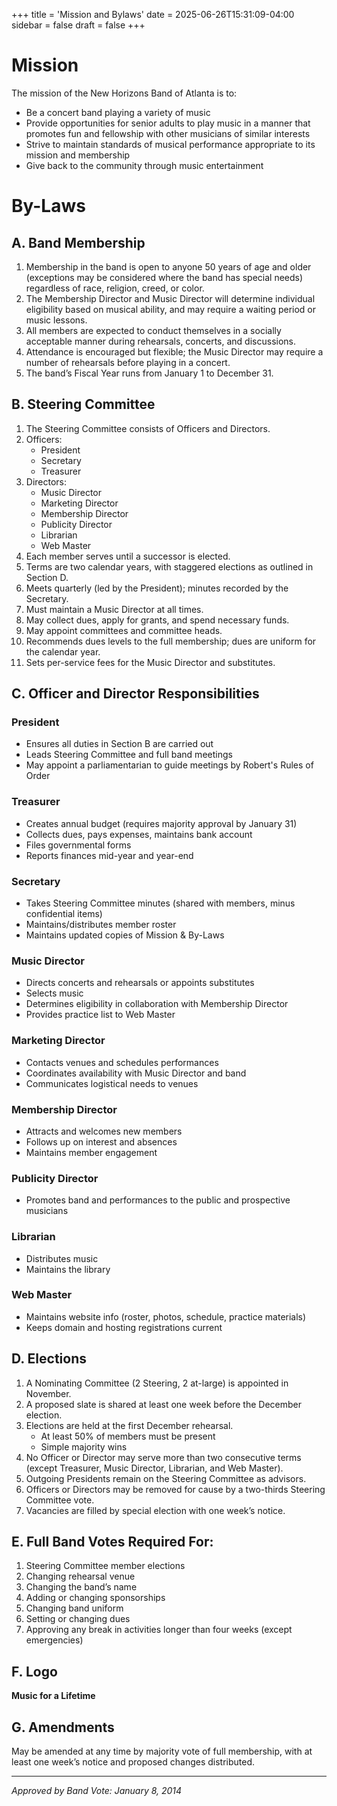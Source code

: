 +++
title = 'Mission and Bylaws'
date = 2025-06-26T15:31:09-04:00
sidebar = false
draft = false
+++


# Mission

The mission of the New Horizons Band of Atlanta is to:

- Be a concert band playing a variety of music  
- Provide opportunities for senior adults to play music in a manner that promotes fun and fellowship with other musicians of similar interests  
- Strive to maintain standards of musical performance appropriate to its mission and membership  
- Give back to the community through music entertainment

# By-Laws

## A. Band Membership

1. Membership in the band is open to anyone 50 years of age and older (exceptions may be considered where the band has special needs) regardless of race, religion, creed, or color.  
2. The Membership Director and Music Director will determine individual eligibility based on musical ability, and may require a waiting period or music lessons.  
3. All members are expected to conduct themselves in a socially acceptable manner during rehearsals, concerts, and discussions.  
4. Attendance is encouraged but flexible; the Music Director may require a number of rehearsals before playing in a concert.  
5. The band’s Fiscal Year runs from January 1 to December 31.

## B. Steering Committee

1. The Steering Committee consists of Officers and Directors.  
2. Officers:  
   - President  
   - Secretary  
   - Treasurer  
3. Directors:  
   - Music Director  
   - Marketing Director  
   - Membership Director  
   - Publicity Director  
   - Librarian  
   - Web Master  
4. Each member serves until a successor is elected.  
5. Terms are two calendar years, with staggered elections as outlined in Section D.  
6. Meets quarterly (led by the President); minutes recorded by the Secretary.  
7. Must maintain a Music Director at all times.  
8. May collect dues, apply for grants, and spend necessary funds.  
9. May appoint committees and committee heads.  
10. Recommends dues levels to the full membership; dues are uniform for the calendar year.  
11. Sets per-service fees for the Music Director and substitutes.

## C. Officer and Director Responsibilities

### President

- Ensures all duties in Section B are carried out  
- Leads Steering Committee and full band meetings  
- May appoint a parliamentarian to guide meetings by Robert's Rules of Order

### Treasurer

- Creates annual budget (requires majority approval by January 31)  
- Collects dues, pays expenses, maintains bank account  
- Files governmental forms  
- Reports finances mid-year and year-end

### Secretary

- Takes Steering Committee minutes (shared with members, minus confidential items)  
- Maintains/distributes member roster  
- Maintains updated copies of Mission & By-Laws

### Music Director

- Directs concerts and rehearsals or appoints substitutes  
- Selects music  
- Determines eligibility in collaboration with Membership Director  
- Provides practice list to Web Master

### Marketing Director

- Contacts venues and schedules performances  
- Coordinates availability with Music Director and band  
- Communicates logistical needs to venues

### Membership Director

- Attracts and welcomes new members  
- Follows up on interest and absences  
- Maintains member engagement

### Publicity Director

- Promotes band and performances to the public and prospective musicians

### Librarian

- Distributes music  
- Maintains the library

### Web Master

- Maintains website info (roster, photos, schedule, practice materials)  
- Keeps domain and hosting registrations current

## D. Elections

1. A Nominating Committee (2 Steering, 2 at-large) is appointed in November.  
2. A proposed slate is shared at least one week before the December election.  
3. Elections are held at the first December rehearsal.  
   - At least 50% of members must be present  
   - Simple majority wins  
4. No Officer or Director may serve more than two consecutive terms (except Treasurer, Music Director, Librarian, and Web Master).  
5. Outgoing Presidents remain on the Steering Committee as advisors.  
6. Officers or Directors may be removed for cause by a two-thirds Steering Committee vote.  
7. Vacancies are filled by special election with one week’s notice.

## E. Full Band Votes Required For:

1. Steering Committee member elections  
2. Changing rehearsal venue  
3. Changing the band’s name  
4. Adding or changing sponsorships  
5. Changing band uniform  
6. Setting or changing dues  
7. Approving any break in activities longer than four weeks (except emergencies)

## F. Logo

**Music for a Lifetime**

## G. Amendments

May be amended at any time by majority vote of full membership, with at least one week’s notice and proposed changes distributed.

---

*Approved by Band Vote: January 8, 2014*
